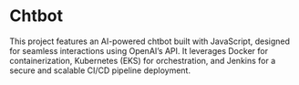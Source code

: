 # Chtbot
This project features an AI-powered chtbot built with JavaScript, designed for seamless interactions using OpenAI’s API. It leverages Docker for containerization, Kubernetes (EKS) for orchestration, and Jenkins for a secure and scalable CI/CD pipeline deployment.
